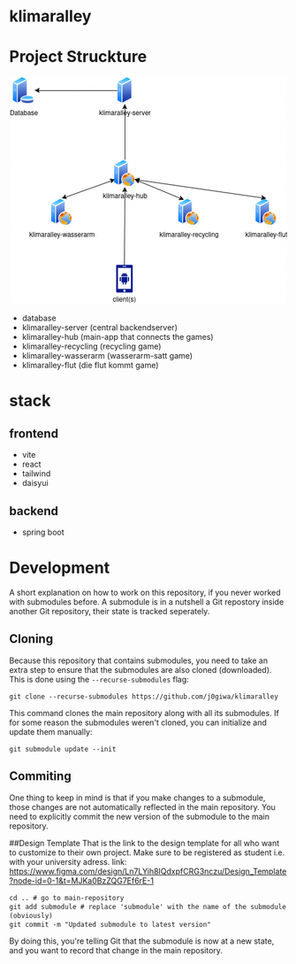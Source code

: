 # klimaralley

# Project Struckture
![structure diagramm](https://github.com/j0giwa/klimaralley/blob/master/doc/server_archtecture_diagram.drawio.png?raw=true)

- database
- klimaralley-server (central backendserver)
- klimaralley-hub (main-app that connects the games)
- klimaralley-recycling (recycling game)
- klimaralley-wasserarm (wasserarm-satt game)
- klimaralley-flut (die flut kommt game)

# stack

## frontend
- vite
- react
- tailwind
- daisyui

## backend
- spring boot

# Development 
A short explanation on how to work on this repository, if you never worked with submodules before.
A submodule is in a nutshell a Git repostory inside another Git repository, their state is tracked seperately.

## Cloning
Because this repository that contains submodules, you need to take an extra step to ensure that the submodules are also cloned (downloaded).
This is done using the `--recurse-submodules` flag:
```
git clone --recurse-submodules https://github.com/j0giwa/klimaralley
```
This command clones the main repository along with all its submodules.
If for some reason the submodules weren't cloned, you can initialize and update them manually:
```
git submodule update --init
```

## Commiting
One thing to keep in mind is that if you make changes to a submodule, those changes are not automatically reflected in the main repository.
You need to explicitly commit the new version of the submodule to the main repository.


##Design Template
That is the link to the design template for all who want to customize to their own project. Make sure to be registered as student i.e. with your university adress.
link: https://www.figma.com/design/Ln7LYih8IQdxpfCRG3nczu/Design_Template?node-id=0-1&t=MJKa0BzZQG7Ef6rE-1

```
cd .. # go to main-repository
git add submodule # replace 'submodule' with the name of the submodule (obviously)
git commit -m "Updated submodule to latest version"
```
By doing this, you're telling Git that the submodule is now at a new state, and you want to record that change in the main repository.
